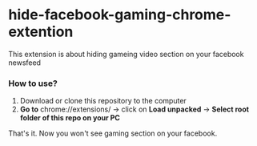 # hide-facebook-gaming-chrome-extention
This extension is about hiding gameing video section on your facebook newsfeed

<h3>How to use?</h3>

1. Download or clone this repository to the computer
2. <b>Go to</b> chrome://extensions/ -> click on <b>Load unpacked</b> -> <b>Select root folder of this repo on your PC</b>

That's it. Now you won't see gaming section on your facebook.
